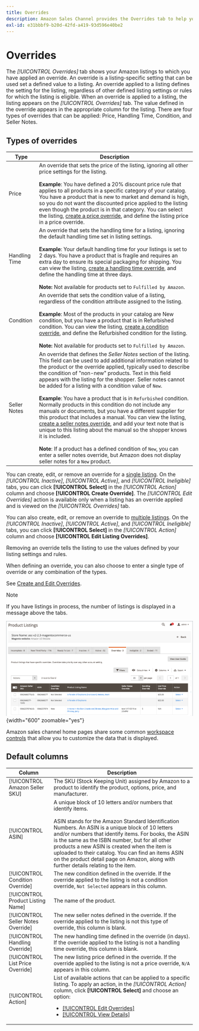 ```yaml
---
title: Overrides
description: Amazon Sales Channel provides the Overrides tab to help you identify and manage how you are applying overrides in your Amazon listings.
exl-id: e31bbbf9-b20d-42fd-a419-93d596e40be2
---
```

# Overrides

The _[!UICONTROL Overrides]_ tab shows your Amazon listings to which you have applied an override. An override is a listing-specific setting that can be used set a defined value to a listing. An override applied to a listing defines the setting for the listing, regardless of other defined listing settings or rules for which the listing is eligible. When an override is applied to a listing, the listing appears on the _[!UICONTROL Overrides]_ tab. The value defined in the override appears in the appropriate column for the listing. There are four types of overrides that can be applied: Price, Handling Time, Condition, and Seller Notes.

## Types of overrides

|Type|Description|
|---|---|
|Price|An override that sets the price of the listing, ignoring all other price settings for the listing. <br><br>**Example**: You have defined a 20% discount price rule that applies to all products in a specific category of your catalog. You have a product that is new to market and demand is high, so you do not want the discounted price applied to the listing even though the product is in that category. You can select the listing, [create a price override](./creating-editing-overrides.md#edit-override-single-listing), and define the listing price in a price override. |
|Handling Time|An override that sets the handling time for a listing, ignoring the default handling time set in listing settings.<br><br>**Example**: Your default handling time for your listings is set to 2 days. You have a product that is fragile and requires an extra day to ensure its special packaging for shipping. You can view the listing, [create a handling time override](./creating-editing-overrides.md#edit-override-single-listing), and define the handling time at three days.<br><br>**Note:** Not available for products set to `Fulfilled by Amazon`. |
|Condition|An override that sets the condition value of a listing, regardless of the condition attribute assigned to the listing.<br><br>**Example**: Most of the products in your catalog are New condition, but you have a product that is in Refurbished condition. You can view the listing, [create a condition override](./creating-editing-overrides.md#edit-override-single-listing), and define the Refurbished condition for the listing.<br><br>**Note:** Not available for products set to `Fulfilled by Amazon`. |
|Seller Notes|An override that defines the _Seller Notes_ section of the listing. This field can be used to add additional information related to the product or the override applied, typically used to describe the condition of "non-new" products. Text in this field appears with the listing for the shopper. Seller notes cannot be added for a listing with a condition value of `New`. <br><br>**Example**: You have a product that is in `Refurbished` condition. Normally products in this condition do not include any manuals or documents, but you have a different supplier for this product that includes a manual. You can view the listing, [create a seller notes override](./creating-editing-overrides.md#edit-override-single-listing), and add your text note that is unique to this listing about the manual so the shopper knows it is included.<br><br>**Note**: If a product has a defined condition of `New`, you can enter a seller notes override, but Amazon does not display seller notes for a `New` product.|

You can create, edit, or remove an override for a [single listing](./creating-editing-overrides.md#edit-override-single-listing). On the _[!UICONTROL Inactive]_, _[!UICONTROL Active]_, and _[!UICONTROL Ineligible]_ tabs, you can click **[!UICONTROL Select]** in the _[!UICONTROL Action]_ column and choose **[!UICONTROL Create Override]**. The _[!UICONTROL Edit Overrides]_ action is available only when a listing has an override applied and is viewed on the _[!UICONTROL Overrides]_ tab.

You can also create, edit, or remove an override to [multiple listings](./creating-editing-overrides.md#edit-override-multiple-listings). On the _[!UICONTROL Inactive]_, _[!UICONTROL Active]_, and _[!UICONTROL Ineligible]_ tabs, you can click **[!UICONTROL Select]** in the _[!UICONTROL Action]_ column and choose **[!UICONTROL Edit Listing Overrides]**.

Removing an override tells the listing to use the values defined by your listing settings and rules.

When defining an override, you can also choose to enter a single type of override or any combination of the types.

See [Create and Edit Overrides](./creating-editing-overrides.md).

>[!NOTE]
>
>If you have listings in process, the number of listings is displayed in a message above the tabs.

![Overrides tab](assets/amazon-overrides.png){width="600" zoomable="yes"}

Amazon sales channel home pages share some common [workspace controls](./workspace-controls.md) that allow you to customize the data that is displayed.

## Default columns

|Column|Description|
|---|---|
|[!UICONTROL Amazon Seller SKU]|The SKU (Stock Keeping Unit) assigned by Amazon to a product to identify the product, options, price, and manufacturer. |
|[!UICONTROL ASIN]|A unique block of 10 letters and/or numbers that identify items.<br><br>ASIN stands for the Amazon Standard Identification Numbers. An ASIN is a unique block of 10 letters and/or numbers that identify items. For books, the ASIN is the same as the ISBN number, but for all other products a new ASIN is created when the item is uploaded to their catalog. You can find an items ASIN on the product detail page on Amazon, along with further details relating to the item. |
|[!UICONTROL Condition Override]|The new condition defined in the override. If the override applied to the listing is not a condition override, `Not Selected` appears in this column. |
|[!UICONTROL Product Listing Name]|The name of the product. |
|[!UICONTROL Seller Notes Override]|The new seller notes defined in the override. If the override applied to the listing is not this type of override, this column is blank. |
|[!UICONTROL Handling Override]|The new handling time defined in the override (in days). If the override applied to the listing is not a handling time override, this column is blank. |
|[!UICONTROL List Price Override]|The new listing price defined in the override. If the override applied to the listing is not a price override, `N/A` appears in this column. |
|[!UICONTROL Action]|List of available actions that can be applied to a specific listing. To apply an action, in the _[!UICONTROL Action]_ column, click **[!UICONTROL Select]** and choose an option:<ul><li>[[!UICONTROL Edit Overrides]](./creating-editing-overrides.md#edit-override-single-listing)</li><li>[[!UICONTROL View Details]](./product-listing-details.md)</li></ul> |
